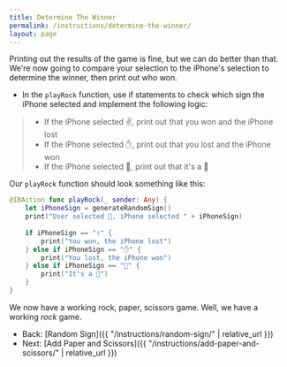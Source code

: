 ```yaml
---
title: Determine The Winner
permalink: /instructions/determine-the-winner/
layout: page
---
```


Printing out the results of the game is fine, but we can do better than that. We're now going to compare your selection to the iPhone's selection to determine the winner, then print out who won.

* In the `playRock` function, use if statements to check which sign the iPhone selected and implement the following logic:

> * If the iPhone selected ✌️, print out that you won and the iPhone lost
> * If the iPhone selected ✋, print out that you lost and the iPhone won
> * If the iPhone selected 👊, print out that it's a 👔

Our `playRock` function should look something like this:

```swift
@IBAction func playRock(_ sender: Any) {
    let iPhoneSign = generateRandomSign()
    print("User selected 👊, iPhone selected " + iPhoneSign)
    
    if iPhoneSign == "✌️" {
        print("You won, the iPhone lost")
    } else if iPhoneSign == "✋" {
        print("You lost, the iPhone won")
    } else if iPhoneSign == "👊" {
        print("It's a 👔")
    }
}
```

We now have a working rock, paper, scissors game. Well, we have a working *rock* game.

* Back: [Random Sign]({{ "/instructions/random-sign/" | relative_url }})
* Next: [Add Paper and Scissors]({{ "/instructions/add-paper-and-scissors/" | relative_url }})